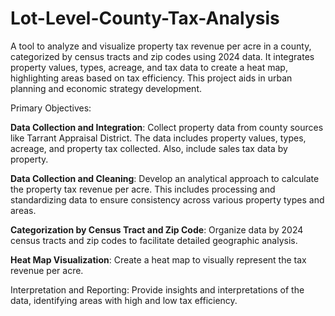 # Lot-Level-County-Tax-Analysis

A tool to analyze and visualize property tax revenue per acre in a county, categorized by census tracts and zip codes using 2024 data. It integrates property values, types, acreage, and tax data to create a heat map, highlighting areas based on tax efficiency. This project aids in urban planning and economic strategy development.

Primary Objectives:

<b>Data Collection and Integration</b>: Collect property data from county sources like Tarrant Appraisal District. The data includes property values, types, acreage, and property tax collected. Also, include sales tax data by property.

<b>Data Collection and Cleaning</b>: Develop an analytical approach to calculate the property tax revenue per acre. This includes processing and standardizing data to ensure consistency across various property types and areas.

<b>Categorization by Census Tract and Zip Code</b>: Organize data by 2024 census tracts and zip codes to facilitate detailed geographic analysis.

<b>Heat Map Visualization</b>: Create a heat map to visually represent the tax revenue per acre. 

Interpretation and Reporting: Provide insights and interpretations of the data, identifying areas with high and low tax efficiency.
